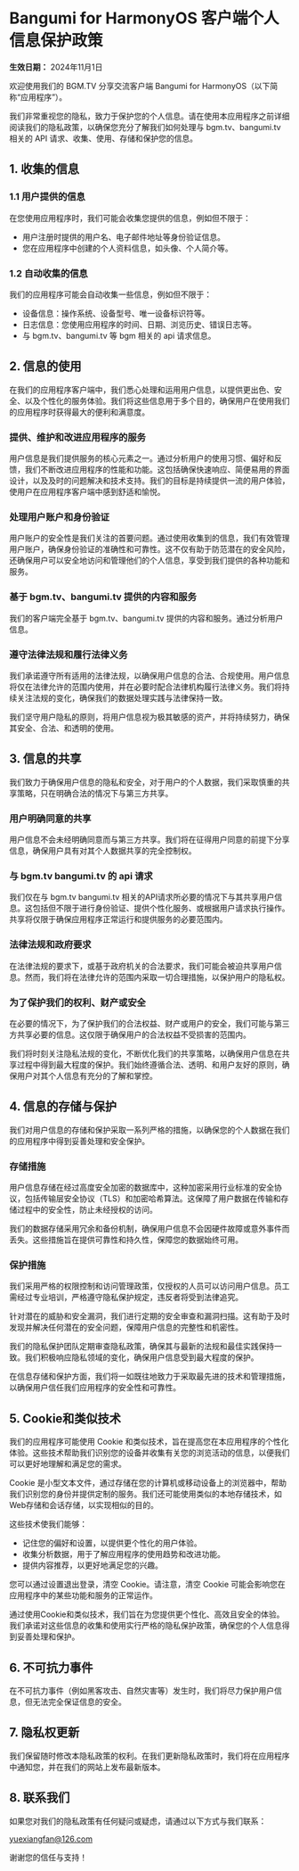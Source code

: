 # Bangumi for HarmonyOS 客户端个人信息保护政策

**生效日期：** 2024年11月1日

欢迎使用我们的 BGM.TV 分享交流客户端 Bangumi for HarmonyOS（以下简称“应用程序”）。

我们非常重视您的隐私，致力于保护您的个人信息。请在使用本应用程序之前详细阅读我们的隐私政策，以确保您充分了解我们如何处理与  bgm.tv、bangumi.tv  相关的 API 请求、收集、使用、存储和保护您的信息。

## 1. 收集的信息

### 1.1 用户提供的信息

在您使用应用程序时，我们可能会收集您提供的信息，例如但不限于：

- 用户注册时提供的用户名、电子邮件地址等身份验证信息。
- 您在应用程序中创建的个人资料信息，如头像、个人简介等。

### 1.2 自动收集的信息

我们的应用程序可能会自动收集一些信息，例如但不限于：

- 设备信息：操作系统、设备型号、唯一设备标识符等。
- 日志信息：您使用应用程序的时间、日期、浏览历史、错误日志等。
- 与  bgm.tv、bangumi.tv 等 bgm 相关的 api 请求信息。

## 2. 信息的使用

在我们的应用程序客户端中，我们悉心处理和运用用户信息，以提供更出色、安全、以及个性化的服务体验。我们将这些信息用于多个目的，确保用户在使用我们的应用程序时获得最大的便利和满意度。

### 提供、维护和改进应用程序的服务

用户信息是我们提供服务的核心元素之一。通过分析用户的使用习惯、偏好和反馈，我们不断改进应用程序的性能和功能。这包括确保快速响应、简便易用的界面设计，以及及时的问题解决和技术支持。我们的目标是持续提供一流的用户体验，使用户在应用程序客户端中感到舒适和愉悦。

### 处理用户账户和身份验证

用户账户的安全性是我们关注的首要问题。通过使用收集到的信息，我们有效管理用户账户，确保身份验证的准确性和可靠性。这不仅有助于防范潜在的安全风险，还确保用户可以安全地访问和管理他们的个人信息，享受到我们提供的各种功能和服务。

### 基于 bgm.tv、bangumi.tv 提供的内容和服务

我们的客户端完全基于 bgm.tv、bangumi.tv 提供的内容和服务。通过分析用户信息。

### 遵守法律法规和履行法律义务

我们承诺遵守所有适用的法律法规，以确保用户信息的合法、合规使用。用户信息将仅在法律允许的范围内使用，并在必要时配合法律机构履行法律义务。我们将持续关注法规的变化，确保我们的数据处理实践与法律保持一致。

我们坚守用户隐私的原则，将用户信息视为极其敏感的资产，并将持续努力，确保其安全、合法、和透明的使用。

## 3. 信息的共享

我们致力于确保用户信息的隐私和安全，对于用户的个人数据，我们采取慎重的共享策略，只在明确合法的情况下与第三方共享。

### 用户明确同意的共享

用户信息不会未经明确同意而与第三方共享。我们将在征得用户同意的前提下分享信息，确保用户具有对其个人数据共享的完全控制权。

### 与 bgm.tv bangumi.tv 的 api 请求

我们仅在与 bgm.tv bangumi.tv 相关的API请求所必要的情况下与其共享用户信息。这包括但不限于进行身份验证、提供个性化服务、或根据用户请求执行操作。共享将仅限于确保应用程序正常运行和提供服务的必要范围内。

### 法律法规和政府要求

在法律法规的要求下，或基于政府机关的合法要求，我们可能会被迫共享用户信息。然而，我们将在法律允许的范围内采取一切合理措施，以保护用户的隐私权。

### 为了保护我们的权利、财产或安全

在必要的情况下，为了保护我们的合法权益、财产或用户的安全，我们可能与第三方共享必要的信息。这仅限于确保用户的合法权益不受损害的范围内。

我们将时刻关注隐私法规的变化，不断优化我们的共享策略，以确保用户信息在共享过程中得到最大程度的保护。我们始终遵循合法、透明、和用户友好的原则，确保用户对其个人信息有充分的了解和掌控。

## 4. 信息的存储与保护

我们对用户信息的存储和保护采取一系列严格的措施，以确保您的个人数据在我们的应用程序中得到妥善处理和安全保护。

### 存储措施

用户信息存储在经过高度安全加密的数据库中，这种加密采用行业标准的安全协议，包括传输层安全协议（TLS）和加密哈希算法。这保障了用户数据在传输和存储过程中的安全性，防止未经授权的访问。

我们的数据存储采用冗余和备份机制，确保用户信息不会因硬件故障或意外事件而丢失。这些措施旨在提供可靠性和持久性，保障您的数据始终可用。

### 保护措施

我们采用严格的权限控制和访问管理政策，仅授权的人员可以访问用户信息。员工需经过专业培训，严格遵守隐私保护规定，违反者将受到法律追究。

针对潜在的威胁和安全漏洞，我们进行定期的安全审查和漏洞扫描。这有助于及时发现并解决任何潜在的安全问题，保障用户信息的完整性和机密性。

我们的隐私保护团队定期审查隐私政策，确保其与最新的法规和最佳实践保持一致。我们积极响应隐私领域的变化，确保用户信息受到最大程度的保护。

在信息存储和保护方面，我们将一如既往地致力于采取最先进的技术和管理措施，以确保用户信任我们应用程序的安全性和可靠性。

## 5. Cookie和类似技术

我们的应用程序可能使用 Cookie 和类似技术，旨在提高您在本应用程序的个性化体验。这些技术帮助我们识别您的设备并收集有关您的浏览活动的信息，以便我们可以更好地理解和满足您的需求。

Cookie 是小型文本文件，通过存储在您的计算机或移动设备上的浏览器中，帮助我们识别您的身份并提供定制的服务。我们还可能使用类似的本地存储技术，如Web存储和会话存储，以实现相似的目的。

这些技术使我们能够：

- 记住您的偏好和设置，以提供更个性化的用户体验。
- 收集分析数据，用于了解应用程序的使用趋势和改进功能。
- 提供内容推荐，以更好地满足您的兴趣。

您可以通过设置退出登录，清空 Cookie。请注意，清空 Cookie 可能会影响您在应用程序中的某些功能和服务的正常运作。

通过使用Cookie和类似技术，我们旨在为您提供更个性化、高效且安全的体验。我们承诺对这些信息的收集和使用实行严格的隐私保护政策，确保您的个人信息得到妥善处理和保护。

## 6. 不可抗力事件

在不可抗力事件（例如黑客攻击、自然灾害等）发生时，我们将尽力保护用户信息，但无法完全保证信息的安全。

## 7. 隐私权更新

我们保留随时修改本隐私政策的权利。在我们更新隐私政策时，我们将在应用程序中通知您，并在我们的网站上发布最新版本。

## 8. 联系我们

如果您对我们的隐私政策有任何疑问或疑虑，请通过以下方式与我们联系：

yuexiangfan@126.com

谢谢您的信任与支持！
